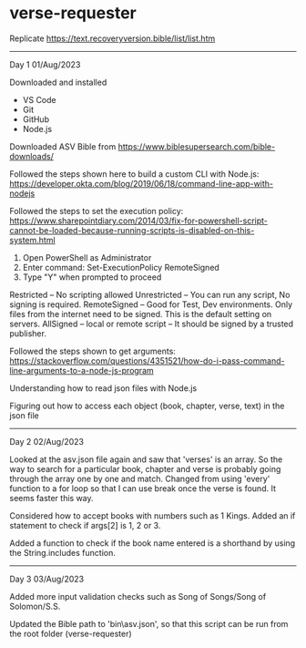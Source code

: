 # verse-requester
 Replicate https://text.recoveryversion.bible/list/list.htm

-----

Day 1
01/Aug/2023


Downloaded and installed
- VS Code
- Git
- GitHub
- Node.js


Downloaded ASV Bible from https://www.biblesupersearch.com/bible-downloads/


Followed the steps shown here to build a custom CLI with Node.js: https://developer.okta.com/blog/2019/06/18/command-line-app-with-nodejs


Followed the steps to set the execution policy:
https://www.sharepointdiary.com/2014/03/fix-for-powershell-script-cannot-be-loaded-because-running-scripts-is-disabled-on-this-system.html

1. Open PowerShell as Administrator
2. Enter command: Set-ExecutionPolicy RemoteSigned
3. Type "Y" when prompted to proceed

Restricted – No scripting allowed
Unrestricted – You can run any script, No signing is required.
RemoteSigned – Good for Test, Dev environments. Only files from the internet need to be signed. This is the default setting on servers.
AllSigned  – local or remote script – It should be signed by a trusted publisher.


Followed the steps shown to get arguments: https://stackoverflow.com/questions/4351521/how-do-i-pass-command-line-arguments-to-a-node-js-program


Understanding how to read json files with Node.js


Figuring out how to access each object (book, chapter, verse, text) in the json file

-----

Day 2 
02/Aug/2023


Looked at the asv.json file again and saw that 'verses' is an array. So the way to search for a particular book, chapter and verse is probably going through the array one by one and match. Changed from using 'every' function to a for loop so that I can use break once the verse is found. It seems faster this way.


Considered how to accept books with numbers such as 1 Kings. Added an if statement to check if args[2] is 1, 2 or 3.


Added a function to check if the book name entered is a shorthand by using the String.includes function.

-----

Day 3
03/Aug/2023


Added more input validation checks such as Song of Songs/Song of Solomon/S.S.


Updated the Bible path to 'bin\\asv.json', so that this script can be run from the root folder (verse-requester)





